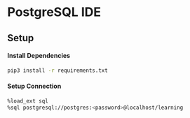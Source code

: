 # PostgreSQL IDE

## Setup

#### Install Dependencies

```sh
pip3 install -r requirements.txt
```

#### Setup Connection
```sh
%load_ext sql
%sql postgresql://postgres:<password>@localhost/learning
```

